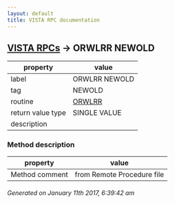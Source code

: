```yaml
---
layout: default
title: VISTA RPC documentation
---
```




## [VISTA RPCs](TableOfContent.md) &#8594; ORWLRR NEWOLD 

 property | value 
--- | --- 
 label | ORWLRR NEWOLD
 tag | NEWOLD
 routine | [ORWLRR](http://code.osehra.org/dox/Routine_ORWLRR_source.html)
 return value type | SINGLE VALUE
 description | 


### Method description

 property | value 
--- | --- 
 Method comment | from Remote Procedure file




 ###### Generated on January 11th 2017, 6:39:42 am